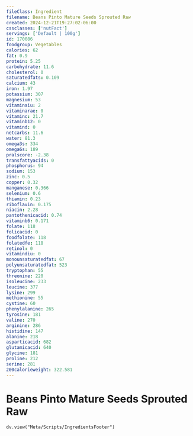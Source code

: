 ```yaml
---
fileClass: Ingredient
filename: Beans Pinto Mature Seeds Sprouted Raw
created: 2024-12-21T19:27:02-06:00
cssclasses: ['nutFact']
servings: ['Default | 100g']
id: 170086
foodgroup: Vegetables
calories: 62
fat: 0.9
protein: 5.25
carbohydrate: 11.6
cholesterol: 0
saturatedfats: 0.109
calcium: 43
iron: 1.97
potassium: 307
magnesium: 53
vitaminaiu: 2
vitaminarae: 0
vitaminc: 21.7
vitaminb12: 0
vitamind: 0
netcarbs: 11.6
water: 81.3
omega3s: 334
omega6s: 189
pralscore: -2.38
transfattyacids: 0
phosphorus: 94
sodium: 153
zinc: 0.5
copper: 0.32
manganese: 0.366
selenium: 0.6
thiamin: 0.23
riboflavin: 0.175
niacin: 2.28
pantothenicacid: 0.74
vitaminb6: 0.171
folate: 118
folicacid: 0
foodfolate: 118
folatedfe: 118
retinol: 0
vitamindiu: 0
monounsaturatedfat: 67
polyunsaturatedfat: 523
tryptophan: 55
threonine: 220
isoleucine: 233
leucine: 377
lysine: 299
methionine: 55
cystine: 60
phenylalanine: 265
tyrosine: 181
valine: 270
arginine: 286
histidine: 147
alanine: 218
asparticacid: 682
glutamicacid: 640
glycine: 181
proline: 212
serine: 281
200calorieweight: 322.581
---
```


# Beans Pinto Mature Seeds Sprouted Raw

```dataviewjs
dv.view("Meta/Scripts/IngredientsFooter")
```